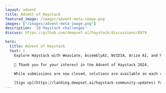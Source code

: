 ```yaml
---
layout: advent
title: Advent of Haystack
featured_image: /images/advent-meta-image.png
images: ["/images/advent-meta-image.png"]
description: '10 Haystack challenges'
discuss: https://github.com/deepset-ai/haystack/discussions/8579

hero:
  title: Advent of Haystack
  text: |
    Explore Haystack with Weaviate, AssemblyAI, NVIDIA, Arize AI, and MongoDB through 10 challenges! 🎉
  
    💙 Thank you for your interest in the Advent of Haystack 2024. 
  
    While submissions are now closed, solutions are available on each challenge page throughout January.

    [Sign up](https://landing.deepset.ai/haystack-community-updates) for the Haystack newsletter to stay updated on upcoming events. See you next year! 👋 
---
```

